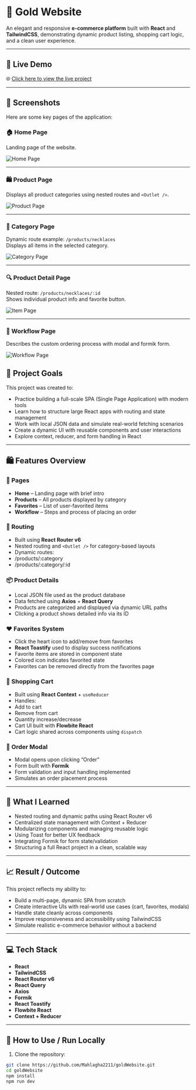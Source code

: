 # 💎 Gold Website

An elegant and responsive **e-commerce platform** built with **React** and **TailwindCSS**, demonstrating dynamic product listing, shopping cart logic, and a clean user experience.

---

## 🔗 Live Demo

🌐 [Click here to view the live project](https://gold-website-tau.vercel.app)

---

## 📸 Screenshots

Here are some key pages of the application:

### 🏠 Home Page  
Landing page of the website.

![Home Page](./screenshot/home.png)

---

### 🛍 Product Page  
Displays all product categories using nested routes and `<Outlet />`.

![Product Page](./screenshot/product.png)

---

### 📂 Category Page  
Dynamic route example: `/products/necklaces`  
Displays all items in the selected category.

![Category Page](./screenshot/category.png)

---

### 🔍 Product Detail Page  
Nested route: `/products/necklaces/:id`  
Shows individual product info and favorite button.

![Item Page](./screenshot/id.png)

---

### 🔧 Workflow Page  
Describes the custom ordering process with modal and formik form.

![Workflow Page](./screenshot/workflow.png)

## 🎯 Project Goals

This project was created to:

- Practice building a full-scale SPA (Single Page Application) with modern tools
- Learn how to structure large React apps with routing and state management
- Work with local JSON data and simulate real-world fetching scenarios
- Create a dynamic UI with reusable components and user interactions
- Explore context, reducer, and form handling in React

---

## 🛍️ Features Overview

### 🧭 Pages

- **Home** – Landing page with brief intro
- **Products** – All products displayed by category
- **Favorites** – List of user-favorited items
- **Workflow** – Steps and process of placing an order

### 📁 Routing

- Built using **React Router v6**
- Nested routing and `<Outlet />` for category-based layouts
- Dynamic routes:
- /products/:category
- /products/:category/:id
### 📦 Product Details

- Local JSON file used as the product database
- Data fetched using **Axios** + **React Query**
- Products are categorized and displayed via dynamic URL paths
- Clicking a product shows detailed info via its ID

### ❤️ Favorites System

- Click the heart icon to add/remove from favorites
- **React Toastify** used to display success notifications
- Favorite items are stored in component state
- Colored icon indicates favorited state
- Favorites can be removed directly from the favorites page

### 🛒 Shopping Cart

- Built using **React Context** + `useReducer`
- Handles:
- Add to cart
- Remove from cart
- Quantity increase/decrease
- Cart UI built with **Flowbite React**
- Cart logic shared across components using `dispatch`

### 🧾 Order Modal

- Modal opens upon clicking “Order”
- Form built with **Formik**
- Form validation and input handling implemented
- Simulates an order placement process

---

## 🧠 What I Learned

- Nested routing and dynamic paths using React Router v6
- Centralized state management with Context + Reducer
- Modularizing components and managing reusable logic
- Using Toast for better UX feedback
- Integrating Formik for form state/validation
- Structuring a full React project in a clean, scalable way

---

## 📈 Result / Outcome

This project reflects my ability to:

- Build a multi-page, dynamic SPA from scratch
- Create interactive UIs with real-world use cases (cart, favorites, modals)
- Handle state cleanly across components
- Improve responsiveness and accessibility using TailwindCSS
- Simulate realistic e-commerce behavior without a backend

---

## 💻 Tech Stack

- **React**
- **TailwindCSS**
- **React Router v6**
- **React Query**
- **Axios**
- **Formik**
- **React Toastify**
- **Flowbite React**
- **Context + Reducer**

---

## 🧰 How to Use / Run Locally

1. Clone the repository:

```bash
git clone https://github.com/Mahlagha2211/goldWebsite.git
cd goldWebsite
npm install
npm run dev
